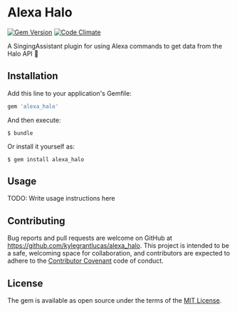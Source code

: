 # Alexa Halo
[![Gem Version](https://badge.fury.io/rb/alexa_halo.svg)](http://badge.fury.io/rb/alexa_halo)
[![Code Climate](https://codeclimate.com/github/kylegrantlucas/alexa_halo/badges/gpa.svg)](https://codeclimate.com/github/kylegrantlucas/alexa_halo) 

A SingingAssistant plugin for using Alexa commands to get data from the Halo API 🔫

## Installation

Add this line to your application's Gemfile:

```ruby
gem 'alexa_halo'
```

And then execute:

    $ bundle

Or install it yourself as:

    $ gem install alexa_halo

## Usage

TODO: Write usage instructions here

## Contributing

Bug reports and pull requests are welcome on GitHub at https://github.com/kylegrantlucas/alexa_halo. This project is intended to be a safe, welcoming space for collaboration, and contributors are expected to adhere to the [Contributor Covenant](http://contributor-covenant.org) code of conduct.


## License

The gem is available as open source under the terms of the [MIT License](http://opensource.org/licenses/MIT).

